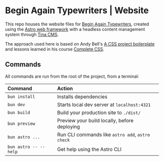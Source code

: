 # Begin Again Typewriters | Website

This repo houses the website files for [Begin Again Typewriters](https://beginagaintypewriters.com), created using the [Astro web framework](https://astro.build) with a headless content management system through [Tina CMS](https://tina.io). 

The approach used here is based on Andy Bell's [A CSS project boilerplate](https://piccalil.li/blog/a-css-project-boilerplate/) and lessons learned in his course [Complete CSS](https://piccalil.li/complete-css/lessons).

## Commands

All commands are run from the root of the project, from a terminal:

| Command                   | Action                                           |
| :------------------------ | :----------------------------------------------- |
| `bun install`             | Installs dependencies                            |
| `bun dev`             | Starts local dev server at `localhost:4321`      |
| `bun build`           | Build your production site to `./dist/`          |
| `bun preview`         | Preview your build locally, before deploying     |
| `bun astro ...`       | Run CLI commands like `astro add`, `astro check` |
| `bun astro -- --help` | Get help using the Astro CLI                     |
